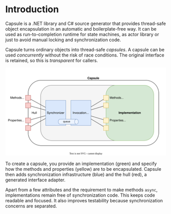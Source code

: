 
# Introduction

Capsule is a .NET library and C# source generator that provides thread-safe object encapsulation in an automatic and boilerplate-free way. It can be used as run-to-completion runtime for state machines, as actor library or just to avoid manual locking and synchronization code.

Capsule turns ordinary objects into thread-safe *capsules*. A capsule can be used *concurrently* without the risk of race conditions. The original interface is retained, so this is *transparent* for callers.

![Encapsulating an object](capsule.drawio.svg)

To create a capsule, you provide an implementation (green) and specify how the methods and properties (yellow) are to be encapsulated. Capsule then adds synchronization infrastructure (blue) and the hull (red), a generated interface adapter.

Apart from a few attributes and the requirement to make methods `async`, implementations remain free of synchronization code. This keeps code readable and focused. It also improves testability because synchronization concerns are separated.
